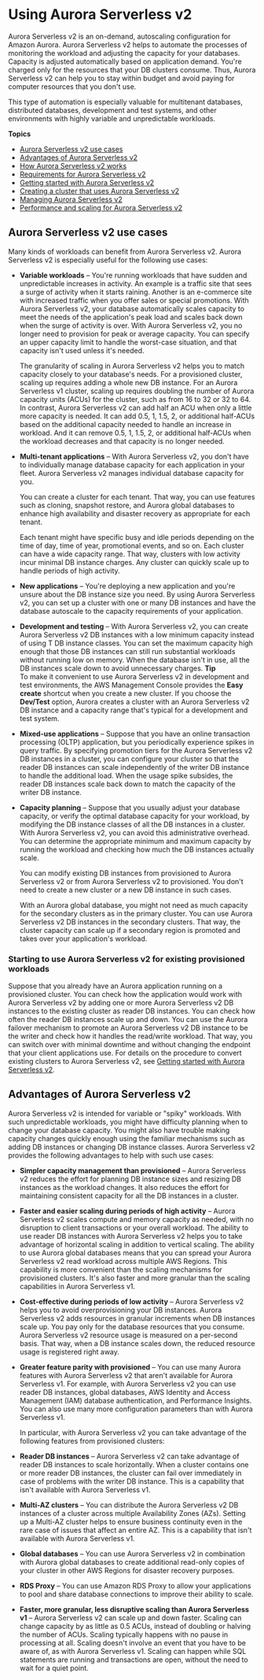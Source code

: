 # Using Aurora Serverless v2<a name="aurora-serverless-v2"></a><a name="serverless_v2"></a>

 Aurora Serverless v2 is an on\-demand, autoscaling configuration for Amazon Aurora\. Aurora Serverless v2 helps to automate the processes of monitoring the workload and adjusting the capacity for your databases\. Capacity is adjusted automatically based on application demand\. You're charged only for the resources that your DB clusters consume\. Thus, Aurora Serverless v2 can help you to stay within budget and avoid paying for computer resources that you don't use\. 

 This type of automation is especially valuable for multitenant databases, distributed databases, development and test systems, and other environments with highly variable and unpredictable workloads\. 

**Topics**
+ [Aurora Serverless v2 use cases](#aurora-serverless-v2.use-cases)
+ [Advantages of Aurora Serverless v2](#aurora-serverless-v2.advantages)
+ [How Aurora Serverless v2 works](aurora-serverless-v2.how-it-works.md)
+ [Requirements for Aurora Serverless v2](aurora-serverless-v2.requirements.md)
+ [Getting started with Aurora Serverless v2](aurora-serverless-v2.upgrade.md)
+ [Creating a cluster that uses Aurora Serverless v2](aurora-serverless-v2.create-cluster.md)
+ [Managing Aurora Serverless v2](aurora-serverless-v2-administration.md)
+ [Performance and scaling for Aurora Serverless v2](aurora-serverless-v2.setting-capacity.md)

## Aurora Serverless v2 use cases<a name="aurora-serverless-v2.use-cases"></a>

 Many kinds of workloads can benefit from Aurora Serverless v2\. Aurora Serverless v2 is especially useful for the following use cases: 
+  **Variable workloads** – You're running workloads that have sudden and unpredictable increases in activity\. An example is a traffic site that sees a surge of activity when it starts raining\. Another is an e\-commerce site with increased traffic when you offer sales or special promotions\. With Aurora Serverless v2, your database automatically scales capacity to meet the needs of the application's peak load and scales back down when the surge of activity is over\. With Aurora Serverless v2, you no longer need to provision for peak or average capacity\. You can specify an upper capacity limit to handle the worst\-case situation, and that capacity isn't used unless it's needed\. 

   The granularity of scaling in Aurora Serverless v2 helps you to match capacity closely to your database's needs\. For a provisioned cluster, scaling up requires adding a whole new DB instance\. For an Aurora Serverless v1 cluster, scaling up requires doubling the number of Aurora capacity units \(ACUs\) for the cluster, such as from 16 to 32 or 32 to 64\. In contrast, Aurora Serverless v2 can add half an ACU when only a little more capacity is needed\. It can add 0\.5, 1, 1\.5, 2, or additional half\-ACUs based on the additional capacity needed to handle an increase in workload\. And it can remove 0\.5, 1, 1\.5, 2, or additional half\-ACUs when the workload decreases and that capacity is no longer needed\. 
+  **Multi\-tenant applications** – With Aurora Serverless v2, you don't have to individually manage database capacity for each application in your fleet\. Aurora Serverless v2 manages individual database capacity for you\. 

   You can create a cluster for each tenant\. That way, you can use features such as cloning, snapshot restore, and Aurora global databases to enhance high availability and disaster recovery as appropriate for each tenant\. 

   Each tenant might have specific busy and idle periods depending on the time of day, time of year, promotional events, and so on\. Each cluster can have a wide capacity range\. That way, clusters with low activity incur minimal DB instance charges\. Any cluster can quickly scale up to handle periods of high activity\. 
+  **New applications** – You're deploying a new application and you're unsure about the DB instance size you need\. By using Aurora Serverless v2, you can set up a cluster with one or many DB instances and have the database autoscale to the capacity requirements of your application\. 
+  **Development and testing** – With Aurora Serverless v2, you can create Aurora Serverless v2 DB instances with a low minimum capacity instead of using T DB instance classes\. You can set the maximum capacity high enough that those DB instances can still run substantial workloads without running low on memory\. When the database isn't in use, all the DB instances scale down to avoid unnecessary charges\. 
**Tip**  
 To make it convenient to use Aurora Serverless v2 in development and test environments, the AWS Management Console provides the **Easy create** shortcut when you create a new cluster\. If you choose the **Dev/Test** option, Aurora creates a cluster with an Aurora Serverless v2 DB instance and a capacity range that's typical for a development and test system\. 
+  **Mixed\-use applications** – Suppose that you have an online transaction processing \(OLTP\) application, but you periodically experience spikes in query traffic\. By specifying promotion tiers for the Aurora Serverless v2 DB instances in a cluster, you can configure your cluster so that the reader DB instances can scale independently of the writer DB instance to handle the additional load\. When the usage spike subsides, the reader DB instances scale back down to match the capacity of the writer DB instance\. 
+  **Capacity planning** – Suppose that you usually adjust your database capacity, or verify the optimal database capacity for your workload, by modifying the DB instance classes of all the DB instances in a cluster\. With Aurora Serverless v2, you can avoid this administrative overhead\. You can determine the appropriate minimum and maximum capacity by running the workload and checking how much the DB instances actually scale\. 

   You can modify existing DB instances from provisioned to Aurora Serverless v2 or from Aurora Serverless v2 to provisioned\. You don't need to create a new cluster or a new DB instance in such cases\. 

   With an Aurora global database, you might not need as much capacity for the secondary clusters as in the primary cluster\. You can use Aurora Serverless v2 DB instances in the secondary clusters\. That way, the cluster capacity can scale up if a secondary region is promoted and takes over your application's workload\. 

### Starting to use Aurora Serverless v2 for existing provisioned workloads<a name="aurora-serverless-v2.use-cases.converting"></a>

 Suppose that you already have an Aurora application running on a provisioned cluster\. You can check how the application would work with Aurora Serverless v2 by adding one or more Aurora Serverless v2 DB instances to the existing cluster as reader DB instances\. You can check how often the reader DB instances scale up and down\. You can use the Aurora failover mechanism to promote an Aurora Serverless v2 DB instance to be the writer and check how it handles the read/write workload\. That way, you can switch over with minimal downtime and without changing the endpoint that your client applications use\. For details on the procedure to convert existing clusters to Aurora Serverless v2, see [Getting started with Aurora Serverless v2](aurora-serverless-v2.upgrade.md)\. 

## Advantages of Aurora Serverless v2<a name="aurora-serverless-v2.advantages"></a>

 Aurora Serverless v2 is intended for variable or "spiky" workloads\. With such unpredictable workloads, you might have difficulty planning when to change your database capacity\. You might also have trouble making capacity changes quickly enough using the familiar mechanisms such as adding DB instances or changing DB instance classes\. Aurora Serverless v2 provides the following advantages to help with such use cases: 
+  **Simpler capacity management than provisioned** – Aurora Serverless v2 reduces the effort for planning DB instance sizes and resizing DB instances as the workload changes\. It also reduces the effort for maintaining consistent capacity for all the DB instances in a cluster\. 
+  **Faster and easier scaling during periods of high activity** – Aurora Serverless v2 scales compute and memory capacity as needed, with no disruption to client transactions or your overall workload\. The ability to use reader DB instances with Aurora Serverless v2 helps you to take advantage of horizontal scaling in addition to vertical scaling\. The ability to use Aurora global databases means that you can spread your Aurora Serverless v2 read workload across multiple AWS Regions\. This capability is more convenient than the scaling mechanisms for provisioned clusters\. It's also faster and more granular than the scaling capabilities in Aurora Serverless v1\. 
+  **Cost\-effective during periods of low activity** – Aurora Serverless v2 helps you to avoid overprovisioning your DB instances\. Aurora Serverless v2 adds resources in granular increments when DB instances scale up\. You pay only for the database resources that you consume\. Aurora Serverless v2 resource usage is measured on a per\-second basis\. That way, when a DB instance scales down, the reduced resource usage is registered right away\. 
+  **Greater feature parity with provisioned** – You can use many Aurora features with Aurora Serverless v2 that aren't available for Aurora Serverless v1\. For example, with Aurora Serverless v2 you can use reader DB instances, global databases, AWS Identity and Access Management \(IAM\) database authentication, and Performance Insights\. You can also use many more configuration parameters than with Aurora Serverless v1\. 

   In particular, with Aurora Serverless v2 you can take advantage of the following features from provisioned clusters: 
  + **Reader DB instances** – Aurora Serverless v2 can take advantage of reader DB instances to scale horizontally\. When a cluster contains one or more reader DB instances, the cluster can fail over immediately in case of problems with the writer DB instance\. This is a capability that isn't available with Aurora Serverless v1\.
  +  **Multi\-AZ clusters** – You can distribute the Aurora Serverless v2 DB instances of a cluster across multiple Availability Zones \(AZs\)\. Setting up a Multi\-AZ cluster helps to ensure business continuity even in the rare case of issues that affect an entire AZ\. This is a capability that isn't available with Aurora Serverless v1\.
  + **Global databases** – You can use Aurora Serverless v2 in combination with Aurora global databases to create additional read\-only copies of your cluster in other AWS Regions for disaster recovery purposes\.
  + **RDS Proxy** – You can use Amazon RDS Proxy to allow your applications to pool and share database connections to improve their ability to scale\.
+  **Faster, more granular, less disruptive scaling than Aurora Serverless v1** – Aurora Serverless v2 can scale up and down faster\. Scaling can change capacity by as little as 0\.5 ACUs, instead of doubling or halving the number of ACUs\. Scaling typically happens with no pause in processing at all\. Scaling doesn't involve an event that you have to be aware of, as with Aurora Serverless v1\. Scaling can happen while SQL statements are running and transactions are open, without the need to wait for a quiet point\. 